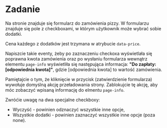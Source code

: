 # Zadanie



 Na stronie znajduje się formularz do zamówienia pizzy. W formularzu znajduje się pole z checkboxami, w którym użytkownik może wybrać sobie dodatki.
 
 Cena każdego z dodatków jest trzymana w atrybucie ```data-price```.
 
 Napiszcie takie eventy, żeby po zaznaczeniu checkoxa wyświetlała się poprawna kwota zamówienia oraz po wysłaniu formularza
 wewnątrz elementu ```page-info``` wyświetliła się następująca informacja: **"Do zapłaty: [odpowiednia kwota]"**, gdzie [odpowiednia kwota] to wartość zamówienia.

 Pamiętajcie o tym, że kliknięcie w przycisk (zatwierdzienie formularza) wywołuje domyślną akcję przeładowania strony.
 Zablokujcie tę akcję, aby móc zobaczyć wpisaną informację do elmentu ```page-info```.

 Zwróćie uwagę na dwa specjalne checkboxy:
 * Wyczyść -  powinien odznaczyć wszystkie inne opcje,
 * Wszystkie dodatki - powinien zaznaczyć wszystkie inne opcje (poza none).